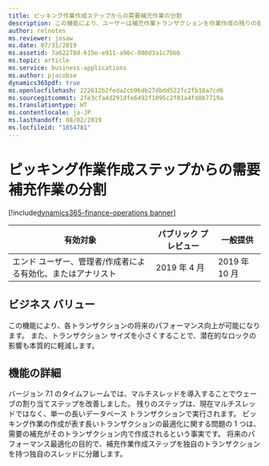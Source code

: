 ```yaml
---
title: ピッキング作業作成ステップからの需要補充作業の分割
description: この機能により、ユーザーは補充作業トランザクションを作業作成の残りの部分から分離することができます。
author: relnotes
ms.reviewer: josaw
ms.date: 07/31/2019
ms.assetid: 7a62278d-615e-e911-a96c-000d3a1c7bbb
ms.topic: article
ms.service: business-applications
ms.author: pjacobse
dynamics365pdf: true
ms.openlocfilehash: 222612b2feda2cb96db27dbdd522fc2fb18a7cd6
ms.sourcegitcommit: 2fe3cfa4d291dfe6492f1095c2f01a4fd8b7719a
ms.translationtype: HT
ms.contentlocale: ja-JP
ms.lasthandoff: 08/02/2019
ms.locfileid: "1854781"
---
```

# <a name="split-demand-replenishment-work-from-create-pick-work-step"></a>ピッキング作業作成ステップからの需要補充作業の分割
[!include[dynamics365-finance-operations banner](../includes/dynamics365-finance-operations.md)]

| 有効対象    |  パブリック プレビュー | 一般提供 | 
| ---------- | ---------- |---------- |
|エンド ユーザー、管理者/作成者による有効化、またはアナリスト|2019 年 4 月| 2019 年 10 月|


## <a name="business-value"></a>ビジネス バリュー
<!-- bv start -->
この機能により、各トランザクションの将来のパフォーマンス向上が可能になります。 また、トランザクション サイズを小さくすることで、潜在的なロックの影響も本質的に軽減します。
<!-- bv end -->



## <a name="feature-details"></a>機能の詳細
<!--feature detail start -->
バージョン 7.1 のタイムフレームでは、マルチスレッドを導入することでウェーブの割り当てステップを改善しました。 残りのステップは、現在マルチスレッドではなく、単一の長いデータベース トランザクションで実行されます。 ピッキング作業の作成が表す長いトランザクションの最適化に関する問題の 1 つは、需要の補充がそのトランザクション内で作成されるという事実です。 将来のパフォーマンス最適化の目的で、補充作業作成ステップを独自のトランザクションを持つ独自のスレッドに分離します。
<!--feature detail end -->











